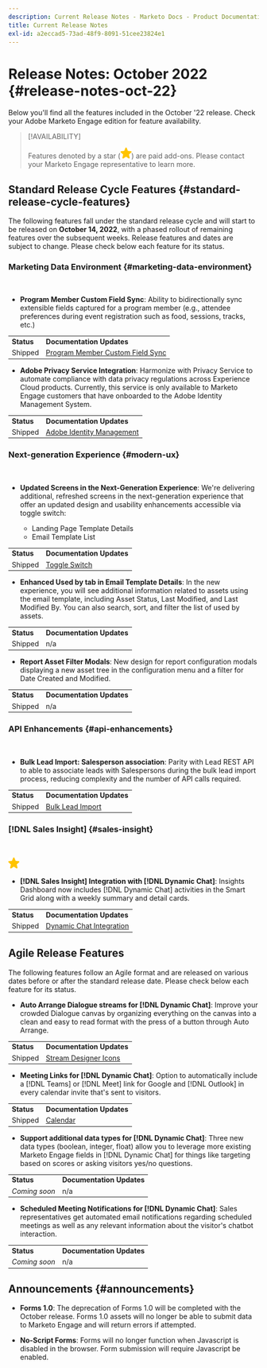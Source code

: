 ```yaml
---
description: Current Release Notes - Marketo Docs - Product Documentation
title: Current Release Notes
exl-id: a2eccad5-73ad-48f9-8091-51cee23824e1
---
```

# Release Notes: October 2022 {#release-notes-oct-22}

Below you'll find all the features included in the October '22 release. Check your Adobe Marketo Engage edition for feature availability.

>[!AVAILABILITY]
>
>Features denoted by a star (![star](assets/yellow-star.png)) are paid add-ons. Please contact your Marketo Engage representative to learn more.

## Standard Release Cycle Features {#standard-release-cycle-features}

The following features fall under the standard release cycle and will start to be released on **October 14, 2022**, with a phased rollout of remaining features over the subsequent weeks. Release features and dates are subject to change. Please check below each feature for its status.

### Marketing Data Environment {#marketing-data-environment}

</br>

* **Program Member Custom Field Sync**: Ability to bidirectionally sync extensible fields captured for a program member (e.g., attendee preferences during event registration such as food, sessions, tracks, etc.)

<table> 
  <tr> 
   <td><b>Status</b></td>
   <td><b>Documentation Updates</b></td>
  </tr>
  <tr> 
   <td>Shipped</td>
   <td><a href="/help/marketo/product-docs/core-marketo-concepts/programs/working-with-programs/program-member-custom-field-sync.md">Program Member Custom Field Sync</a></td>
  </tr>
  </tbody>
</table>

* **Adobe Privacy Service Integration**: Harmonize with Privacy Service to automate compliance with data privacy regulations across Experience Cloud products. Currently, this service is only available to Marketo Engage customers that have onboarded to the Adobe Identity Management System.

<table> 
  <tr> 
   <td><b>Status</b></td>
   <td><b>Documentation Updates</b></td>
  </tr>
  <tr> 
   <td>Shipped</td>
   <td><a href="/help/marketo/product-docs/administration/marketo-with-adobe-identity/adobe-identity-management-overview.md">Adobe Identity Management</a></td>
  </tr>
  </tbody>
</table>

### Next-generation Experience {#modern-ux}

</br>

* **Updated Screens in the Next-Generation Experience**: We're delivering additional, refreshed screens in the next-generation experience that offer an updated design and usability enhancements accessible via toggle switch:

  * Landing Page Template Details
  * Email Template List

<table> 
  <tr> 
   <td><b>Status</b></td>
   <td><b>Documentation Updates</b></td>
  </tr>
  <tr> 
   <td>Shipped</td>
   <td><a href="/help/marketo/product-docs/marketo-engage-modern-ux/toggle-switch.md">Toggle Switch</a></td>
  </tr>
  </tbody>
</table>

* **Enhanced Used by tab in Email Template Details**: In the new experience, you will see additional information related to assets using the email template, including Asset Status, Last Modified, and Last Modified By. You can also search, sort, and filter the list of used by assets.

<table> 
  <tr> 
   <td><b>Status</b></td>
   <td><b>Documentation Updates</b></td>
  </tr>
  <tr> 
   <td>Shipped</td>
   <td>n/a</td>
  </tr>
  </tbody>
</table>

* **Report Asset Filter Modals**: New design for report configuration modals displaying a new asset tree in the configuration menu and a filter for Date Created and Modified.

<table> 
  <tr> 
   <td><b>Status</b></td>
   <td><b>Documentation Updates</b></td>
  </tr>
  <tr> 
   <td>Shipped</td>
   <td>n/a</td>
  </tr>
  </tbody>
</table>

### API Enhancements {#api-enhancements}

</br>

* **Bulk Lead Import: Salesperson association**: Parity with Lead REST API to able to associate leads with Salespersons during the bulk lead import process, reducing complexity and the number of API calls required.

<table> 
  <tr> 
   <td><b>Status</b></td>
   <td><b>Documentation Updates</b></td>
  </tr>
  <tr> 
   <td>Shipped</td>
   <td><a href="https://developers.marketo.com/rest-api/bulk-import/bulk-lead-import/">Bulk Lead Import</a></td>
  </tr>
  </tbody>
</table>

### [!DNL Sales Insight] {#sales-insight}

</br>

![(star)](assets/yellow-star.png)

* **[!DNL Sales Insight] Integration with [!DNL Dynamic Chat]**: Insights Dashboard now includes [!DNL Dynamic Chat] activities in the Smart Grid along with a weekly summary and detail cards.

<table> 
  <tr> 
   <td><b>Status</b></td>
   <td><b>Documentation Updates</b></td>
  </tr>
  <tr> 
   <td>Shipped</td>
   <td><a href="/help/marketo/product-docs/marketo-sales-insight/msi-for-salesforce/features/dynamic-chat-integration.md">Dynamic Chat Integration</a></td>
  </tr>
  </tbody>
</table>

## Agile Release Features

The following features follow an Agile format and are released on various dates before or after the standard release date. Please check below each feature for its status.

* **Auto Arrange Dialogue streams for [!DNL Dynamic Chat]**: Improve your crowded Dialogue canvas by organizing everything on the canvas into a clean and easy to read format with the press of a button through Auto Arrange.

<table> 
  <tr> 
   <td><b>Status</b></td>
   <td><b>Documentation Updates</b></td>
  </tr>
  <tr> 
   <td>Shipped</td>
   <td><a href="/help/marketo/product-docs/demand-generation/dynamic-chat/dialogues/stream-designer.md#stream-designer-icons">Stream Designer Icons</a></td>
  </tr>
  </tbody>
</table>

* **Meeting Links for [!DNL Dynamic Chat]**: Option to automatically include a [!DNL Teams] or [!DNL Meet] link for Google and [!DNL Outlook] in every calendar invite that's sent to visitors.

<table> 
  <tr> 
   <td><b>Status</b></td>
   <td><b>Documentation Updates</b></td>
  </tr>
  <tr> 
   <td>Shipped</td>
   <td><a href="/help/marketo/product-docs/demand-generation/dynamic-chat/appointment-scheduling/calendar.md">Calendar</a></td>
  </tr>
  </tbody>
</table>

* **Support additional data types for [!DNL Dynamic Chat]**: Three new data types (boolean, integer, float) allow you to leverage more existing Marketo Engage fields in [!DNL Dynamic Chat] for things like targeting based on scores or asking visitors yes/no questions.  

<table> 
  <tr> 
   <td><b>Status</b></td>
   <td><b>Documentation Updates</b></td>
  </tr>
  <tr> 
   <td><i>Coming soon</i></td>
   <td>n/a</td>
  </tr>
  </tbody>
</table>

* **Scheduled Meeting Notifications for [!DNL Dynamic Chat]**: Sales representatives get automated email notifications regarding scheduled meetings as well as any relevant information about the visitor's chatbot interaction.

<table> 
  <tr> 
   <td><b>Status</b></td>
   <td><b>Documentation Updates</b></td>
  </tr>
  <tr> 
   <td><i>Coming soon</i></td>
   <td>n/a</td>
  </tr>
  </tbody>
</table>

## Announcements {#announcements}

* **Forms 1.0**: The deprecation of Forms 1.0 will be completed with the October release. Forms 1.0 assets will no longer be able to submit data to Marketo Engage and will return errors if attempted.

* **No-Script Forms**: Forms will no longer function when Javascript is disabled in the browser. Form submission will require Javascript be enabled.

